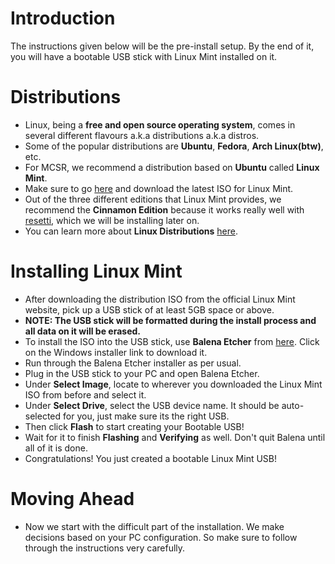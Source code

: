 # Introduction
The instructions given below will be the pre-install setup. By the end of it, you will have a bootable USB stick with Linux Mint installed on it.

# Distributions
- Linux, being a **free and open source operating system**, comes in several different flavours a.k.a distributions a.k.a distros.
- Some of the popular distributions are **Ubuntu**, **Fedora**, **Arch Linux(btw)**, etc.
- For MCSR, we recommend a distribution based on **Ubuntu** called **Linux Mint**.
- Make sure to go [here](https://linuxmint.com/download.php) and download the latest ISO for Linux Mint.
- Out of the three different editions that Linux Mint provides, we recommend the **Cinnamon Edition** because it works really well with [resetti](https://github.com/woofdoggo/resetti), which we will be installing later on.
- You can learn more about **Linux Distributions** [here](https://en.wikipedia.org/wiki/Linux_distribution).

# Installing Linux Mint
- After downloading the distribution ISO from the official Linux Mint website, pick up a USB stick of at least 5GB space or above. 
- **NOTE: The USB stick will be formatted during the install process and all data on it will be erased.**
- To install the ISO into the USB stick, use **Balena Etcher** from [here](https://www.balena.io/etcher#download-etcher). Click on the Windows installer link to download it.
- Run through the Balena Etcher installer as per usual.
- Plug in the USB stick to your PC and open Balena Etcher.
- Under **Select Image**, locate to wherever you downloaded the Linux Mint ISO from before and select it.
- Under **Select Drive**, select the USB device name. It should be auto-selected for you, just make sure its the right USB.
- Then click **Flash** to start creating your Bootable USB!
- Wait for it to finish **Flashing** and **Verifying** as well. Don't quit Balena until all of it is done.
- Congratulations! You just created a bootable Linux Mint USB!

# Moving Ahead
- Now we start with the difficult part of the installation. We make decisions based on your PC configuration. So make sure to follow through the instructions very carefully.
